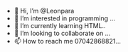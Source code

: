 - 👋 Hi, I’m @Leonpara
- 👀 I’m interested in programming ...
- 🌱 I’m currently learning HTML..
- 💞️ I’m looking to collaborate on ...
- 📫 How to reach me 07042868821...

<!---
Leonpara/Leonpara is a ✨ special ✨ repository because its `README.md` (this file) appears on your GitHub profile.
You can click the Preview link to take a look at your changes.
--->
